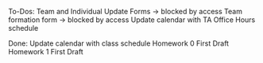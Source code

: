 To-Dos:
Team and Individual Update Forms -> blocked by access
Team formation form -> blocked by access
Update calendar with TA Office Hours schedule

Done:
Update calendar with class schedule
Homework 0 First Draft
Homework 1 First Draft